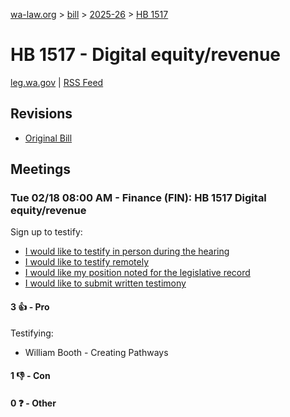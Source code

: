 [wa-law.org](/) > [bill](/bill/) > [2025-26](/bill/2025-26/) > [HB 1517](/bill/2025-26/hb/1517/)

# HB 1517 - Digital equity/revenue
[leg.wa.gov](https://app.leg.wa.gov/billsummary?BillNumber=1517&Year=2025&Initiative=false) | [RSS Feed](./rss.xml)

## Revisions
* [Original Bill](1/)

## Meetings
### Tue 02/18 08:00 AM - Finance (FIN): HB 1517 Digital equity/revenue
Sign up to testify:
* [I would like to testify in person during the hearing](https://app.leg.wa.gov/csi/Testifier/Add?chamber=House&mId=32813&aId=163927&caId=25932&tId=1)
* [I would like to testify remotely](https://app.leg.wa.gov/csi/Testifier/Add?chamber=House&mId=32813&aId=163927&caId=25932&tId=2)
* [I would like my position noted for the legislative record](https://app.leg.wa.gov/csi/Testifier/Add?chamber=House&mId=32813&aId=163927&caId=25932&tId=3)
* [I would like to submit written testimony](https://app.leg.wa.gov/csi/Testifier/Add?chamber=House&mId=32813&aId=163927&caId=25932&tId=4)

#### 3 👍 - Pro
Testifying:
* William Booth - Creating Pathways

#### 1 👎 - Con

#### 0 ❓ - Other
